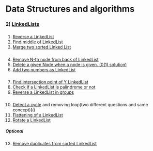 # Data Structures and algorithms

### 2) [LinkedLists](https://github.com/Rani-dha/DSA/tree/master/2%20LinkedList)
#####
1. [Reverse a LinkedList](https://github.com/Rani-dha/DSA/tree/master/2%20LinkedList/1%20Reverse%20%20a%20LinkedList)
2. [Find middle of LinkedList](https://github.com/Rani-dha/DSA/tree/master/2%20LinkedList/2%20Middle%20of%20the%20LinkedList)
3. [Merge two sorted Linked List](https://github.com/Rani-dha/DSA/tree/master/2%20LinkedList/3%20Merge%20two%20sorted%20LinkedList)

##### 
4. [Remove N-th node from back of LinkedList](https://github.com/Rani-dha/DSA/tree/master/2%20LinkedList/4%20Remove%20Nth%20node%20from%20the%20End%20of%20the%20LinkedList)
5. [Delete a given Node when a node is given. (0(1) solution)](https://github.com/Rani-dha/DSA/tree/master/2%20LinkedList/%20Delete%20the%20given%20node%20when%20the%20node%20is%20given)
6. [Add two numbers as LinkedList](https://github.com/Rani-dha/DSA/tree/master/2%20LinkedList/6%20Add%20two%20numbers%20in%20LinkedList)

##### 
7. [Find intersection point of Y LinkedList](https://github.com/Rani-dha/DSA/tree/master/2%20LinkedList/7%20Intersection%20of%20two%20LinkedLists)
8. [Check if a LinkedList is palindrome or not](https://github.com/Rani-dha/DSA/tree/master/2%20LinkedList/8%20Check%20if%20LinkedList%20is%20palindrome%20or%20not)
9. [Reverse a LinkedList in groups]()

##### 
10. [Detect a cycle](https://github.com/Rani-dha/DSA/tree/master/2%20LinkedList/10%20LinkedList%20Cycle/Detect%20a%20Cycle%20in%20LinkedList) and removing loop(two different questions and same concept)]()
11. [Flattening of a LinkedList]()
12. [Rotate a LinkedList](https://github.com/Rani-dha/DSA/tree/master/2%20LinkedList/12%20Rotate%20a%20LinkedList)

##### Optional
13. [Remove duplicates from  sorted LinkedList](https://github.com/Rani-dha/DSA/tree/master/2%20LinkedList/13%20Remove%20duplicates%20from%20sorted%20LinkedList)
